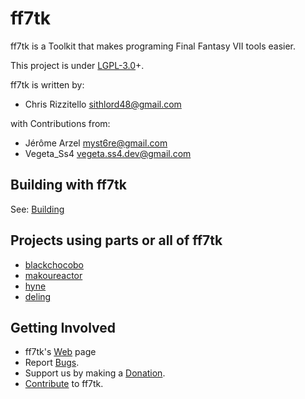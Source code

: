 # ff7tk
ff7tk is a Toolkit that makes programing Final Fantasy VII tools easier.

This project is under [LGPL-3.0]+.

ff7tk is written by:

 - Chris Rizzitello <sithlord48@gmail.com>

 with Contributions from: 
 - Jérôme Arzel <myst6re@gmail.com>
 - Vegeta_Ss4 <vegeta.ss4.dev@gmail.com>


## Building with ff7tk
See: [Building]
## Projects using parts or all of ff7tk
 - [blackchocobo]
 - [makoureactor]
 - [hyne]
 - [deling]
 
## Getting Involved
 - ff7tk's [Web] page
 - Report [Bugs].
 - Support us by making a [Donation].
 - [Contribute] to ff7tk.

[Bugs]:https://github.com/sithlord48/ff7tk/issues
[Web]:https://github.com/sithlord48/ff7tk
[LGPL-3.0]:https://www.gnu.org/licenses/lgpl.html
[Building]:build.md
[Contribute]:CONTRIBUTING.md
[Donation]:http://sourceforge.net/p/blackchocobo/donate/
[blackchocobo]:https://github.com/sithlord48/blackchocobo
[makoureactor]:https://github.com/myst6re/makoureactor
[hyne]:https://github.com/myst6re/hyne
[deling]:https://github.com/myst6re/deling
